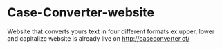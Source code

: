 # Case-Converter-website
Website that converts yours text in four different formats ex:upper, lower and capitalize
website is already live on http://caseconverter.cf/

